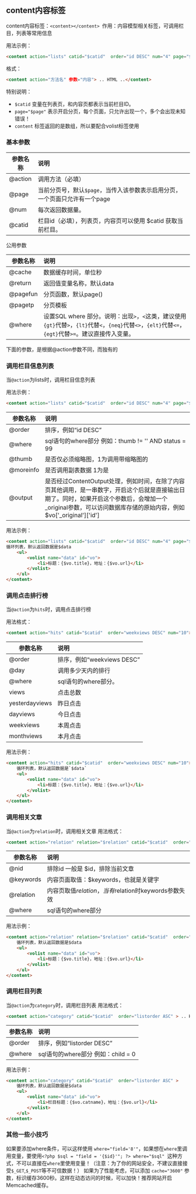 ## content内容标签

content内容标签：`<content></content> `作用：内容模型相关标签，可调用栏目，列表等常用信息

用法示例：

```html
<content action="lists" catid="$catid"  order="id DESC" num="4" page="$page"> .. HTML ..</content> 
```

格式：
```html
<content action="方法名" 参数="内容"> .. HTML ..</content>
```

特别说明：

- `$catid` 变量在列表页，和内容页都表示当前栏目ID。
- `page="$page"` 表示开启分页，每个页面，只允许出现一个，多个会出现未知错误！
- `content` 标签返回的是数组，所以要配合volist标签使用

### 基本参数

参数名称|说明
----- |:-----|
@action	|调用方法（必填）
@page	|当前分页号，默认`$page`，当传入该参数表示启用分页，一个页面只允许有一个page
@num	|每次返回数据量。
@catid	|栏目id（必填），列表页，内容页可以使用 $catid 获取当前栏目。
公用参数

参数名称|说明
----- |:-----|
@cache	|数据缓存时间，单位秒
@return	|返回值变量名称，默认data
@pagefun	|分页函数，默认page()
@pagetp	|分页模板
@where	|设置SQL where 部分。说明：出现`>`，`<`这类，建议使用`{gt}`代替`>`，`{lt}`代替`<`，`{neq}`代替`<>`，`{elt}`代替`<=`，`{egt}`代替`>=`。建议直接传入变量。

下面的参数，是根据@action参数不同，而独有的

### 调用栏目信息列表

当`@action`为lists时，调用栏目信息列表

用法示例：

```html
<content action="lists" catid="$catid"  order="id DESC" num="4" page="$page"> .. HTML ..</content>
```

参数名称|说明
----- |:-----|
@order	|排序，例如“id DESC”
@where	|sql语句的where部分 例如：thumb != '' AND status = 99
@thumb	|是否仅必须缩略图，1为调用带缩略图的
@moreinfo	|是否调用副表数据 1为是
@output	|是否经过ContentOutput处理，例如时间，在除了内容页其他调用，是一串数字，开启这个后就是直接输出日期了。同时，如果开启这个参数后，会增加一个_original参数，可以访问数据库存储的原始内容，例如 $vo['_original']['id']

用法示例：

```html
<content action="lists" catid="$catid"  order="id DESC" num="4" page="$page">
循环列表，默认返回数据是$data
    <ul>
        <volist name="data" id="vo">
            <li>标题：{$vo.title}，地址：{$vo.url}</li>
        </volist>
    </ul>
</content>
```

### 调用点击排行榜

当`@action`为`hits`时，调用点击排行榜

用法格式：

```html
<content action="hits" catid="$catid"  order="weekviews DESC" num="10"> .. HTML ..</content>
```

参数名称|说明
----- |:-----|
@order	|排序，例如“weekviews DESC”
@day	|调用多少天内的排行
@where	|sql语句的where部分。
views |点击总数
yesterdayviews |昨日点击
dayviews |今日点击
weekviews |本周点击
monthviews |本月点击

用法示例：

```html
<content action="hits" catid="$catid"  order="weekviews DESC" num="10">
    循环列表，默认返回数据是`$data`
    <ul>
        <volist name="data" id="vo">
            <li>标题：{$vo.title}，地址：{$vo.url}</li>
        </volist>
    </ul>
</content>
```

### 调用相关文章

当`@action`为`relation`时，调用相关文章
用法格式：

```html
<content action="relation" relation="$relation" catid="$catid"  order="id DESC" num="5" keywords="$keywords"> .. HTML ..</content>
```

参数名称|说明
----- |:-----|
@nid	|排除id 一般是 $id，排除当前文章
@keywords	|内容页面取值：$keywords，也就是关键字
@relation	|内容页取值$relation，当有$relation时keywords参数失效
@where	|sql语句的where部分

用法示例：

```html
<content action="relation" relation="$relation" catid="$catid"  order="id DESC" num="5" keywords="$keywords">
    循环列表，默认返回数据是$data
    <ul>
        <volist name="data" id="vo">
            <li>标题：{$vo.title}，地址：{$vo.url}</li>
        </volist>
    </ul>
</content>
```

### 调用栏目列表

当`@action`为`category`时，调用栏目列表
用法格式：

```html
<content action="category" catid="$catid"  order="listorder ASC" > .. HTML ..</content>
```

参数名称|说明
----- |:-----|
@order	|排序，例如“listorder DESC”
@where	|sql语句的where部分 例如：child = 0

用法示例：

```html
<content action="category" catid="$catid"  order="listorder ASC" >
    循环列表，默认返回数据是$data
    <ul>
        <volist name="data" id="vo">
            <li>栏目标题：{$vo.catname}，地址：{$vo.url}</li>
        </volist>
    </ul>
</content>
```

### 其他一些小技巧

如果要添加where条件，可以这样使用 `where="field='8'"`，如果想在`where`里调用变量，要使用`<?php $sql = "field = '{$id}'"; ?> where="$sql" `这种方式，不可以直接在`where`里使用变量！（注意：为了你的网站安全，不建议直接接受`$_GET`,`$_POST`等不可信数据！）
如果为了性能考虑，可以添加 `cache="3600"` 参数，标识缓存3600秒。这样在动态访问的时候，可以加快！推荐网站开启Memcached缓存。